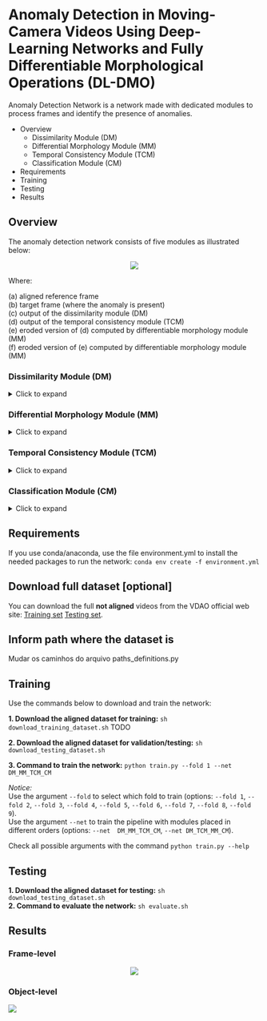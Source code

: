 # Anomaly Detection in Moving-Camera Videos Using Deep-Learning Networks and Fully Differentiable Morphological Operations (DL-DMO)
Anomaly Detection Network is a network made with dedicated modules to process frames and identify the presence of anomalies.

* Overview
  * Dissimilarity Module (DM)
  * Differential Morphology Module (MM)
  * Temporal Consistency Module (TCM)
  * Classification Module (CM)
* Requirements
* Training
* Testing 
* Results


## Overview
The anomaly detection network consists of five modules as illustrated below:

<!--- scheme --->
<p align="center">
<img src="https://github.com/rafaelpadilla/dl-smo/blob/main/aux_imgs/pipeline_outputs.png?raw=true" align="center"/></p>

Where: 

(a) aligned reference frame  
(b) target frame (where the anomaly is present)  
(c) output of the dissimilarity module (DM)  
(d) output of the temporal consistency module (TCM)  
(e) eroded version of (d) computed by differentiable morphology module (MM)  
(f) eroded version of (e) computed by differentiable morphology module (MM)  


### Dissimilarity Module (DM)
<details>
<summary>Click to expand</summary>

<img src="https://github.com/rafaelpadilla/dl-smo/blob/main/aux_imgs/pipeline_DM.png?raw=true" align="center"/></p>
</details>

### Differential Morphology Module (MM)
<details>
<summary>Click to expand</summary>

<img src="https://github.com/rafaelpadilla/dl-smo/blob/main/aux_imgs/pipeline_MM.png?raw=true" align="center"/></p>
</details>

### Temporal Consistency Module (TCM)
<details>
<summary>Click to expand</summary>

<img src="https://github.com/rafaelpadilla/dl-smo/blob/main/aux_imgs/pipeline_TCM.png?raw=true" align="center"/></p>
</details>

### Classification Module (CM)
<details>
<summary>Click to expand</summary>

<img src="https://github.com/rafaelpadilla/differentiable-anomaly-detection-pipeline/blob/main/aux_imgs/pipeline_CM.png?raw=true" align="center"/></p>
</details>


## Requirements

If you use conda/anaconda, use the file environment.yml to install the needed packages to run the network:
`conda env create -f environment.yml`

## Download full dataset [optional]

You can download the full **not aligned** videos from the VDAO official web site: [Training set](http://www02.smt.ufrj.br/~tvdigital/database/objects/page_01.html) [Testing set](http://www02.smt.ufrj.br/~tvdigital/database/research/page_01.html). 

## Inform path where the dataset is

Mudar os caminhos do arquivo paths_definitions.py


## Training

Use the commands below to download and train the network:

**1. Download the aligned dataset for training:** `sh download_training_dataset.sh` TODO 

**2. Download the aligned dataset for validation/testing:** `sh download_testing_dataset.sh`

**3. Command to train the network:** `python train.py --fold 1 --net DM_MM_TCM_CM`

*Notice:*  
Use the argument `--fold` to select which fold to train (options: `--fold 1`, `--fold 2`, `--fold 3`, `--fold 4`, `--fold 5`, `--fold 6`, `--fold 7`, `--fold 8`, `--fold 9`).  
Use the argument `--net` to train the pipeline with modules placed in different orders (options: `--net  DM_MM_TCM_CM`, `--net DM_TCM_MM_CM`).  

Check all possible arguments with the command `python train.py --help`

## Testing

**1. Download the aligned dataset for testing:** `sh download_testing_dataset.sh`  
**2. Command to evaluate the network:** `sh evaluate.sh`

## Results

### Frame-level

<p align="center">
<img src="https://github.com/rafaelpadilla/dl-smo/blob/main/aux_imgs/table_results_frame_level.png?raw=true" align="center"/></p>

### Object-level
<img src="https://github.com/rafaelpadilla/dl-smo/blob/main/aux_imgs/table_results_object_level.png?raw=true" align="center"/></p>
